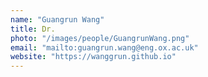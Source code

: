 ```yaml
---
name: "Guangrun Wang"
title: Dr.
photo: "/images/people/GuangrunWang.png"
email: "mailto:guangrun.wang@eng.ox.ac.uk"
website: "https://wanggrun.github.io"
---
```

